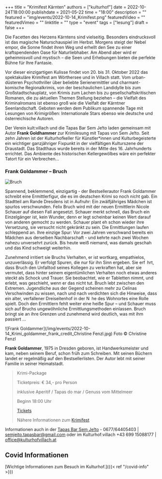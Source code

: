 +++
title = "Krimifest Kärnten"
authors = ["kulturhof"]
date = 2022-10-24T18:00:00
publishdate = 2021-05-22
time = "18:00"
description = ""
featured = "img/events/2022-10-14_Krimifest.png"
featuredVideo = ""
featuredVimeo = ""
linktitle = ""
type = "event"
tags = ["lesung"]
draft = false
+++

Die Facetten des Herzens Kärntens sind vielseitig. Besonders eindrucksvoll ist das magische Naturschauspiel im Herbst. Morgens steigt der Nebel empor, die Sonne findet ihren Weg und erhellt den See zu einer kraftspendenden Oase für Naturliebhaber. Am Abend aber wird er geheimnisvoll und mystisch – die Seen und Erhebungen bieten die perfekte Bühne für Ihre Fantasie.

Vor dieser einzigartigen Kulisse findet von 20. bis 31. Oktober 2022 das spektakuläre Krimifest am Wörthersee und in Villach statt. Vom urban-düsteren Psychothriller über beliebte Serienermittler und charmant-komische Regionalkrimis, von der beschaulichen Landidylle bis zum Großstadtschauplatz, von Krimis zum Lachen bis zu gesellschaftskritischen Romanen, die zu aktuellen Themen Stellung beziehen – die Vielfalt des Kriminalromans ist ebenso groß wie die Vielfalt der Kärntner Seenlandschaft. Geboten werden dem Publikum spannende Tage mit Lesungen von Krimigrößen: Internationale Stars ebenso wie deutsche und österreichische Autoren.

Der Verein kult:villach und die Tapas Bar Sem Je!to laden gemeinsam mit Autor **Frank Goldhammer** zur Krimilesung mit Tapas von Sem Je!to. Seit zehn Jahren ist der Kulturhofkeller für Künstler\*innen und Kulturbegeisterte ein wichtiger ganzjähriger Fixpunkt in der vielfältigen Kulturszene der Draustadt. Das Stadthaus wurde bereits in der Mitte des 16. Jahrhunderts errichtet. Das Ambiente des historischen Kellergewölbes wäre ein perfekter Tatort für ein Verbrechen…

### Frank Goldammer – Bruch

![Bruch](/img/events/2022-10-14_Krimi_Frank_Goldhammer_web.jpg)

Spannend, beklemmend, einzigartig - der Bestsellerautor Frank Goldammer schreibt eine Ermittlerfigur, die es im deutschen Krimi so noch nicht gab.
Ein Stadtteil am Rande Dresdens ist in Aufruhr: Ein zwälfjähriges Mädchen ist spurlos verschwunden.
Felix Bruch wird mit der neuen Ermittlerin Nicole Schauer auf diesen Fall angesetzt. Schauer merkt schnell, das Bruch ein Einzelgänger ist, kein Wunder, denn er legt scheinbar keinen Wert darauf von anderen gemocht zu werden. Schauer plant eh schon wieder ihre Versetzung, sie versucht nicht gekränkt zu sein. Die Ermittlungen laufen schleppend an. Ihre einzige Spur: Vor zwei Jahren verschwand bereits ein Mädchen aus derselben Nachbarschaft - und kehrte nach zwei Wochen nahezu unversehrt zurück. Bis heute weiß niemand, was damals geschah und das Kind schweigt weiterhin.

Zunehmend irritiert sie Bruchs Verhalten, er ist wortkarg, empathielos, unzuverlässig. Er verfolgt Spuren, die nur für ihn Sinn ergeben. Sie erf hrt, dass Bruch den Unfalltod seines Kollegen zu verkraften hat, aber sie vermutet, dass hinter seinem eigentümlichen Verhalten noch etwas anderes steckt als Schock und Trauer. Sie beobachtet, wie er Tabletten nimmt, und erlebt, was geschieht, wenn er das nicht tut. Bruch lebt zwischen den Extremen. Jugendliche aus der Gegend scheinen mehr zu Celinas Verschwinden zu wissen, nach und nach verdichten sich die Hinweise, dass ein alter, verfallener Dreiseitenhof in der N he des Wohnortes eine Rolle spielt. Doch den Ermittlern fehlt weiter eine heiße Spur – und Schauer muss sich auf Bruchs ungewöhnliche Ermittlungsmethoden einlassen. Bruch bringt sie an ihre Grenzen und zunehmend wird deutlich, was mit ihm passiert …

![Frank Goldammer](/img/events/2022-10-14_Krimi_goldammer_frank_credit_Christine Fenzl.jpg)
Foto © Christine Fenzl

**Frank Goldammer**, 1975 in Dresden geboren, ist Handwerksmeister und kam, neben seinem Beruf, schon früh zum Schreiben. Mit seinen Büchern landet er regelmäßig auf den Bestsellerlisten. Der Autor lebt mit seiner Familie in seiner Heimatstadt.


> Krimi-Package
>
> Ticketpreis: € 34,- pro Person 
>
> inklusive Aperitif / Tapas do mar / Genuss vom Mittelmeer
>
> Beginn 18:00 Uhr
>
> [Tickets](https://www.woerthersee.com/krimifest#c2620)
>
> Nähere Informationen zum [Krimifest](https://www.woerthersee.com/krimifest)


Informationen auch in der [Tapas Bar Sem Je!to](https://sem-jeito.at) - 0677/64405403 | semjeito.tapasbar@gmail.com oder im Kulturhof:villach +43 699 15088177 | office@kulturhofvillach.at


## Covid Informationen

[Wichtige Informationen zum Besuch im Kulturhof.]({{< ref "/covid-info" >}})
